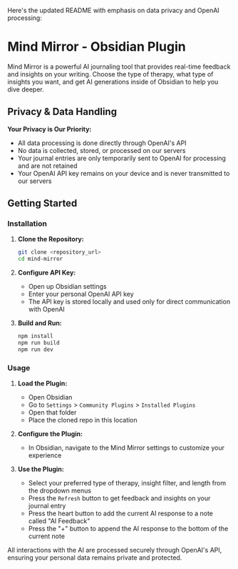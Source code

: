 Here's the updated README with emphasis on data privacy and OpenAI processing:

# Mind Mirror - Obsidian Plugin

Mind Mirror is a powerful AI journaling tool that provides real-time feedback and insights on your writing. Choose the type of therapy, what type of insights you want, and get AI generations inside of Obsidian to help you dive deeper.

## Privacy & Data Handling

**Your Privacy is Our Priority:**
- All data processing is done directly through OpenAI's API
- No data is collected, stored, or processed on our servers
- Your journal entries are only temporarily sent to OpenAI for processing and are not retained
- Your OpenAI API key remains on your device and is never transmitted to our servers

## Getting Started

### Installation

1. **Clone the Repository:**
   ```bash
   git clone <repository_url>
   cd mind-mirror
   ```

2. **Configure API Key:**
   - Open up Obsidian settings
   - Enter your personal OpenAI API key
   - The API key is stored locally and used only for direct communication with OpenAI

3. **Build and Run:**
   ```bash
   npm install
   npm run build
   npm run dev
   ```

### Usage

1. **Load the Plugin:**
   - Open Obsidian
   - Go to `Settings` > `Community Plugins` > `Installed Plugins`
   - Open that folder
   - Place the cloned repo in this location

2. **Configure the Plugin:**
   - In Obsidian, navigate to the Mind Mirror settings to customize your experience

3. **Use the Plugin:**
   - Select your preferred type of therapy, insight filter, and length from the dropdown menus
   - Press the `Refresh` button to get feedback and insights on your journal entry
   - Press the heart button to add the current AI response to a note called "AI Feedback"
   - Press the "+" button to append the AI response to the bottom of the current note

All interactions with the AI are processed securely through OpenAI's API, ensuring your personal data remains private and protected.